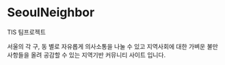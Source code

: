 # SeoulNeighbor
 TIS 팀프로젝트
 
 서울의 각 구, 동 별로 자유롭게 의사소통을 나눌 수 있고 지역사회에 대한 가벼운 불만사항들을 올려 공감할 수 있는 지역기반 커뮤니티 사이트 입니다.

